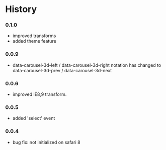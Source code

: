 # History
### 0.1.0
* improved transforms
* added theme feature

### 0.0.9
* data-carousel-3d-left / data-carousel-3d-right notation has changed to data-carousel-3d-prev / data-carousel-3d-next

### 0.0.6
* improved IE8,9 transform.

### 0.0.5
* added 'select' event

### 0.0.4
* bug fix: not initialized on safari 8
